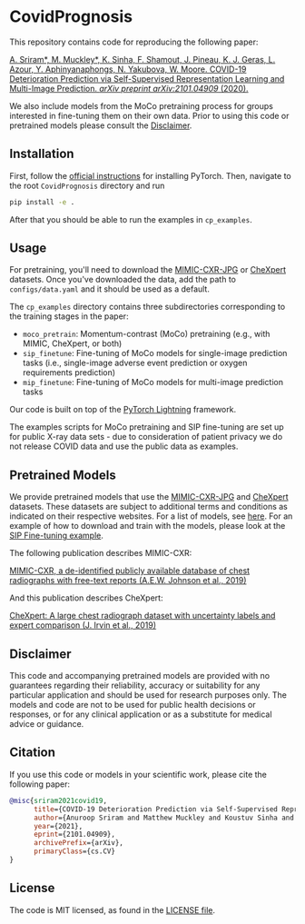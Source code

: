 # CovidPrognosis

This repository contains code for reproducing the following paper:

[A. Sriram*, M. Muckley*, K. Sinha, F. Shamout, J. Pineau, K. J. Geras, L. Azour, Y. Aphinyanaphongs, N. Yakubova, W. Moore. COVID-19 Deterioration Prediction via Self-Supervised Representation Learning and Multi-Image Prediction. *arXiv preprint arXiv:2101.04909* (2020).](https://arxiv.org/abs/2101.04909)

We also include models from the MoCo pretraining process for groups interested
in fine-tuning them on their own data. Prior to using this code or pretrained
models please consult the [Disclaimer](#Disclaimer).

## Installation

First, follow the
[official instructions](https://pytorch.org/get-started/locally/) for
installing PyTorch. Then, navigate to the root `CovidPrognosis` directory and
run

```bash
pip install -e .
```

After that you should be able to run the examples in `cp_examples`.

## Usage

For pretraining, you'll need to download the
[MIMIC-CXR-JPG](https://physionet.org/content/mimic-cxr/2.0.0/) or
[CheXpert](https://stanfordmlgroup.github.io/competitions/chexpert/) datasets.
Once you've downloaded the data, add the path to `configs/data.yaml` and it
should be used as a default.

The `cp_examples` directory contains three subdirectories corresponding to the
training stages in the paper:

- `moco_pretrain`: Momentum-contrast (MoCo) pretraining (e.g., with MIMIC,
CheXpert, or both)
- `sip_finetune`: Fine-tuning of MoCo models for single-image prediction tasks
(i.e., single-image adverse event prediction or oxygen requirements prediction)
- `mip_finetune`: Fine-tuning of MoCo models for multi-image prediction tasks

Our code is built on top of the
[PyTorch Lightning](https://www.pytorchlightning.ai/) framework.

The examples scripts for MoCo pretraining and SIP fine-tuning are set up for
public X-ray data sets - due to consideration of patient privacy we do not
release COVID data and use the public data as examples.

## Pretrained Models

We provide pretrained models that use the
[MIMIC-CXR-JPG](https://physionet.org/content/mimic-cxr/2.0.0/) and
[CheXpert](https://stanfordmlgroup.github.io/competitions/chexpert/)
datasets. These datasets are subject to additional terms and conditions as
indicated on their respective websites. For a list of models, see
[here](configs/models.yaml). For an example of how to download and train with
the models, please look at the
[SIP Fine-tuning example](cp_examples/sip_finetune).

The following publication describes MIMIC-CXR:

[MIMIC-CXR, a de-identified publicly available database of chest radiographs with free-text reports (A.E.W. Johnson et al., 2019)](https://www.nature.com/articles/s41597-019-0322-0)

And this publication describes CheXpert:

[CheXpert: A large chest radiograph dataset with uncertainty labels and expert comparison (J. Irvin et al., 2019)](https://ojs.aaai.org//index.php/AAAI/article/view/3834)

## Disclaimer

This code and accompanying pretrained models are provided with no guarantees
regarding their reliability, accuracy or suitability for any particular
application and should be used for research purposes only. The models and code
are not to be used for public health decisions or responses, or for any
clinical application or as a substitute for medical advice or guidance.

## Citation

If you use this code or models in your scientific work, please cite the
following paper:

```bibtex
@misc{sriram2021covid19,
      title={COVID-19 Deterioration Prediction via Self-Supervised Representation Learning and Multi-Image Prediction}, 
      author={Anuroop Sriram and Matthew Muckley and Koustuv Sinha and Farah Shamout and Joelle Pineau and Krzysztof J. Geras and Lea Azour and Yindalon Aphinyanaphongs and Nafissa Yakubova and William Moore},
      year={2021},
      eprint={2101.04909},
      archivePrefix={arXiv},
      primaryClass={cs.CV}
}
```

## License

The code is MIT licensed, as found in the [LICENSE file](LICENSE).
